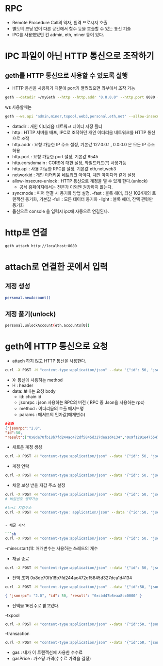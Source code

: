 # RPC

- Remote Procedure Call의 약자, 원격 프로시저 호출
- 별도의 코딩 없이 다른 공간에서 함수 등을 호출할 수 있는 통신 기술
- IPC를 사용했었던 건 admin, eth, miner 등이 있다.

# IPC 파일이 아닌 HTTP 통신으로 조작하기

## geth를 HTTP 통신으로 사용할 수 있도록 실행

- HTTP 통신을 사용하기 때문에 port가 열려있으면 외부에서 조작 가능

```sh
geth --datadir ~/myGeth --http --http.addr "0.0.0.0" --http.port 8080 --http.corsdomain "*" --http.api "admin,miner,txpool,web3,personal,eth,net" --allow-insecure-unlock --syncmode full --networkid 50 console
```

ws 사용할때는

```sh
geth --ws.api "admin,miner,txpool,web3,personal,eth,net" --allow-insecure-unlock --syncmode full --networkid 50 console
```

- datadir : 개인 이더리움 네트워크 데이터 저장 폴더
- http : HTTP 서버를 배포, IPC로 조작하던 개인 이더리움 네트워크를 HTTP 통신으로 조작
- http.addr : 요청 가능한 IP 주소 설정, 기본값 127.0.0.1 , 0.0.0.0 은 모든 IP 주소 허용
- http.port : 요청 가능한 port 설정, 기본값 8545
- http.corsdomain : CORS에 대한 설정, 와일드카드(\*) 사용가능
- http.api : 사용 가능한 RPC를 설정, 기본값 eth,net,web3
- networkid : 개인 이더리움 네트워크 아이디, 체인 아이디와 같게 설정
- allow-insecure-unlock : HTTP 통신으로 계정을 열 수 있게 한다.(unlock)
  - 공식 홈페이지에서는 전문가 이외엔 권장하지 않는다.
- syncmode : 피어 연결 시 동기화 방법 설정.
  -fast : 블록 헤더, 최신 1024개의 트랜잭션 동기화, 기본값
  -full : 모든 데이터 동기화
  -light : 블록 헤더, 잔액 관련만 동기화
- 옵션으로 console 을 입력시 ipc에 자동으로 연결된다.

# http로 연결

```sh
geth attach http://localhost:8080
```

# attach로 연결한 곳에서 입력

## 계정 생성

```sh
personal.newAccount()
```

## 계정 풀기(unlock)

```sh
personal.unlockAccount(eth.accounts[0])
```

# geth에 HTTP 통신으로 요청

- attach 하지 않고 HTTP 통신을 사용한다.

```sh
curl -X POST -H "content-type:application/json" --data '{"id": 50, "jsonrpc": "2.0", "method": "eth_accounts", "params" : []}' http://localhost:8080
```

- X: 통신에 사용하는 method
- H : header
- data: 보내는 요청 body
  - id: chain id
  - jsonrpc : json 사용하는 RPC의 버전 ( RPC 중 Json을 사용하는 rpc)
  - method : 이더리움의 호출 메서드명
  - params : 메서드의 인자값(매개변수)

```json
#결과
{"jsonrpc":"2.0",
"id":50,
"result":["0x8de70fb18b7fd244ac472df5845d327dea1d4134","0x9f1291e475547e74987fd8be14e4a030d5c588ea","0xdb750b1b6c4ebf25027c321d5d723251d923fa8b"]}
```

- 새로운 계정 생성

```sh
curl -X POST -H "content-type:application/json" --data '{"id": 50, "jsonrpc" : "2.0", "method": "personal_newAccount", "params":["password"]}' http://localhost:8080
```

- 계정 언락

```sh
curl -X POST -H "content-type:application/json" --data '{"id": 50, "jsonrpc" : "2.0", "method": "personal_unlockAccount", "params":["0x85582800628B2C4c0437639109E8C13C79279090", "asd12305"]}' http://localhost:8080
```

- 채굴 보상 받을 지갑 주소 설정

```sh
curl -X POST -H "content-type:application/json" --data '{"id": 50, "jsonrpc" : "2.0", "method": "miner_setEtherbase", "params":["0x6f97cdb99483126a61173a188d84dabb8ea169b7", "password"]}' http://localhost:8080
# 비밀번호 생략가능
```

````sh
#test 지갑주소
curl -X POST -H "content-type: application/json" --data '{"id":50, "jsonrpc":"2.0", "method":"miner_setEtherbase", "params":["0x85582800628B2C4c0437639109E8C13C79279090"]}' http://localhost:8080


- 채굴 시작

```sh
curl -X POST -H "content-type:application/json" --data '{"id": 50, "jsonrpc" : "2.0", "method": "miner_start", "params":[]}' http://127.0.0.1:8080
````

-miner.start(1): 매개변수는 사용하는 쓰레드의 개수

- 채굴 종료

```sh
curl -X POST -H "content-type:application/json" --data '{"id": 50, "jsonrpc" : "2.0", "method": "miner_stop", "params":[]}' http://127.0.0.1:8080
```

- 잔액 조회
  0x8de70fb18b7fd244ac472df5845d327dea1d4134

```sh
curl -X POST -H "content-type:application/json" --data '{"id":50, "jsonrpc":"2.0" , "method":"eth_getBalance", "params":["0x6f97cdb99483126a61173a188d84dabb8ea169b7", "latest"]}' http://localhost:8080
```

```json
{ "jsonrpc": "2.0", "id": 50, "result": "0xcbd47b6eaa8cc0000" }
```

- 잔액을 16진수로 받고있다.

-txpool

```sh
curl -X POST -H "content-type:application/json" --data '{"id":50, "jsonrpc":"2.0", "method":"txpool_content","params":[]}' http://localhost:8080
```

-transaction

```sh
curl -X POST -H "content-type:application/json" --data '{"id":50, "jsonrpc":"2.0", "method":"eth_sendTransaction","params":[{"from" : "0x85582800628B2C4c0437639109E8C13C79279090" , "to" : "0x8de70fb18b7fd244ac472df5845d327dea1d4134" , "value": "0x3B9ACA00", "gas":"0x15f90", "gasPrice": "0x430e23400"}]}' http://localhost:8080
```

- gas : 내가 이 트랜잭션에 사용한 수수료
- gasPrice : 가스당 가격(수수료 가격을 결정)
